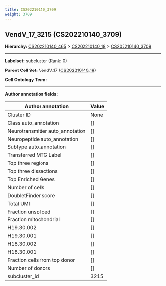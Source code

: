 ```yaml
---
title: CS202210140_3709
weight: 3709
---
```

## VendV_17_3215 (CS202210140_3709)
<b>Hierarchy: </b>
[CS202210140_465](../CS202210140_465) >
[CS202210140_18](../CS202210140_18) >
[CS202210140_3709](../CS202210140_3709)

---


**Labelset:** subcluster (Rank: 0)

**Parent Cell Set:** VendV_17 ([CS202210140_18](../CS202210140_18))



**Cell Ontology Term:** 

[MARKER GENES.]: #


---

[TRANSFERRED ANNOTATIONS.]: #


[AUTHOR ANNOTATION FIELDS.]: #


**Author annotation fields:**

| Author annotation | Value |
|-------------------|-------|
|Cluster ID|None|
|Class auto_annotation|[]|
|Neurotransmitter auto_annotation|[]|
|Neuropeptide auto_annotation|[]|
|Subtype auto_annotation|[]|
|Transferred MTG Label|[]|
|Top three regions|[]|
|Top three dissections|[]|
|Top Enriched Genes|[]|
|Number of cells|[]|
|DoubletFinder score|[]|
|Total UMI|[]|
|Fraction unspliced|[]|
|Fraction mitochondrial|[]|
|H19.30.002|[]|
|H19.30.001|[]|
|H18.30.002|[]|
|H18.30.001|[]|
|Fraction cells from top donor|[]|
|Number of donors|[]|
|subcluster_id|3215|

